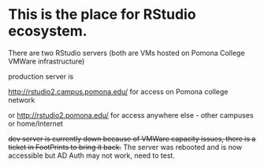 # This is the place for RStudio ecosystem.

There are two RStudio servers (both are VMs hosted on Pomona College VMWare infrastructure)


production server is 

http://rstudio2.campus.pomona.edu/ for access on Pomona college network 

or http://rstudio2.pomona.edu/ for access anywhere else - other campuses or home/Internet

~~dev server is currently down because of VMWare capacity issues, there is a ticket in FootPrints to bring it back.~~
The server was rebooted and is now accessible but AD Auth may not work, need to test.


